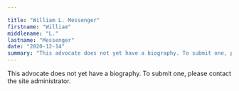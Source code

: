 ```yaml
---

title: "William L. Messenger"
firstname: "William"
middlename: "L."
lastname: "Messenger"
date: "2020-12-14"
summary: "This advocate does not yet have a biography. To submit one, please contact the site administrator."
---
```

This advocate does not yet have a biography. To submit one, please contact the site administrator.

